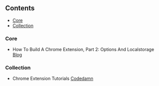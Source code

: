 ## Contents

* [Core](#core)
* [Collection](#collection)

### Core
* How To Build A Chrome Extension, Part 2: Options And Localstorage [Blog](https://julip.co/2010/01/how-to-build-a-chrome-extension-part-2-options-and-localstorage/)

### Collection

* Chrome Extension Tutorials [Codedamn](https://www.youtube.com/playlist?list=PLYxzS__5yYQlWil-vQ-y7NR902ovyq1Xi)
